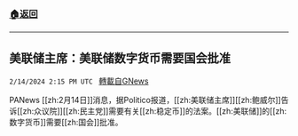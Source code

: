 ###  [:house:返回](README.md)
---


## 美联储主席：美联储数字货币需要国会批准
`2/14/2024 2:15 PM UTC ` [轉載自GNews](https://gnews.org/articles/2305657)

PANews [[zh:2月14日]]消息，据Politico报道，[[zh:美联储主席]][[zh:鲍威尔]]告诉[[zh:众议院]][[zh:民主党]]需要有关[[zh:稳定币]]的法案。[[zh:美联储]]的[[zh:数字货币]]需要[[zh:国会]]批准。
